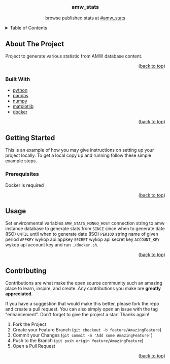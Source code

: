 <div id="top"></div>

<br />
<div align="center">
<h3 align="center">amw_stats</h3>

  <p align="center">
    browse published stats at <a href="https://wykop.pl/tag/anonimowemirkowyznaniastatystyki">#amw_stats</a> 
    <br />
  </p>
</div>



<!-- TABLE OF CONTENTS -->
<details>
  <summary>Table of Contents</summary>
  <ol>
    <li>
      <a href="#about-the-project">About The Project</a>
      <ul>
        <li><a href="#built-with">Built With</a></li>
      </ul>
    </li>
    <li>
      <a href="#getting-started">Getting Started</a>
      <ul>
        <li><a href="#prerequisites">Prerequisites</a></li>
      </ul>
    </li>
    <li><a href="#usage">Usage</a></li>
    <li><a href="#contributing">Contributing</a></li>
  </ol>
</details>



## About The Project

Project to generate various statistic from AMW database content.  

<p align="right">(<a href="#top">back to top</a>)</p>

### Built With

* [python](https://python.org/)
* [pandas](https://pandas.pydata.org/)
* [numpy](https://numpy.org/)
* [matplotlib](matplotlib.org/)
* [docker](https://docker.com/)

<p align="right">(<a href="#top">back to top</a>)</p>


## Getting Started

This is an example of how you may give instructions on setting up your project locally.
To get a local copy up and running follow these simple example steps.

### Prerequisites
Docker is required

<p align="right">(<a href="#top">back to top</a>)</p>


## Usage
Set environmental variables
`AMW_STATS_MONGO_HOST` connection string to amw instance database to generate stats from
`SINCE` since when to generate date (ISO)
`UNTIL` until when to generate date (ISO)
`PERIOD` string name of given period
`APPKEY` wykop api appkey
`SECRET` wykop api secret key
`ACCOUNT_KEY` wykop api account key
and run `./docker.sh`. 

<p align="right">(<a href="#top">back to top</a>)</p>

## Contributing

Contributions are what make the open source community such an amazing place to learn, inspire, and create. Any contributions you make are **greatly appreciated**.

If you have a suggestion that would make this better, please fork the repo and create a pull request. You can also simply open an issue with the tag "enhancement".
Don't forget to give the project a star! Thanks again!

1. Fork the Project
2. Create your Feature Branch (`git checkout -b feature/AmazingFeature`)
3. Commit your Changes (`git commit -m 'Add some AmazingFeature'`)
4. Push to the Branch (`git push origin feature/AmazingFeature`)
5. Open a Pull Request

<p align="right">(<a href="#top">back to top</a>)</p>
